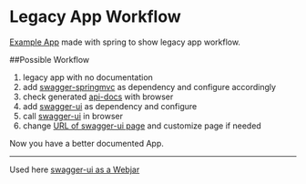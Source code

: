 Legacy App Workflow
===================

[Example App](app) made with spring to show legacy app workflow.

##Possible Workflow

1. legacy app with no documentation
2. add [swagger-springmvc](https://github.com/springfox/springfox) as dependency and configure accordingly
3. check generated [api-docs](http://localhost:8080/api-docs) with browser
4. add [swagger-ui](https://github.com/swagger-api/swagger-ui) as dependency and configure 
5. call [swagger-ui](http://localhost:8080/) in browser
6. change [URL of swagger-ui page](http://localhost:8080/swagger.html) and customize page if needed 

Now you have a better documented App.

----

Used here [swagger-ui as a Webjar](https://github.com/webjars/swagger-ui)
